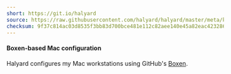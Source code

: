 ```yaml
---
short: https://git.io/halyard
source: https://raw.githubusercontent.com/halyard/halyard/master/meta/kickstart
checksum: 9f37c814ac03d8535f3bb83d700bce481e112c82aee140e45a82eac423286df4
---
```

#### Boxen-based Mac configuration

Halyard configures my Mac workstations using GitHub's [Boxen](https://boxen.github.io).

